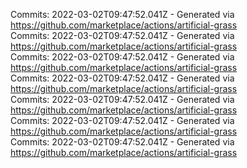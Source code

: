 Commits: 2022-03-02T09:47:52.041Z - Generated via https://github.com/marketplace/actions/artificial-grass
<br>
Commits: 2022-03-02T09:47:52.041Z - Generated via https://github.com/marketplace/actions/artificial-grass
<br>
Commits: 2022-03-02T09:47:52.041Z - Generated via https://github.com/marketplace/actions/artificial-grass
<br>
Commits: 2022-03-02T09:47:52.041Z - Generated via https://github.com/marketplace/actions/artificial-grass
<br>
Commits: 2022-03-02T09:47:52.041Z - Generated via https://github.com/marketplace/actions/artificial-grass
<br>
Commits: 2022-03-02T09:47:52.041Z - Generated via https://github.com/marketplace/actions/artificial-grass
<br>
Commits: 2022-03-02T09:47:52.041Z - Generated via https://github.com/marketplace/actions/artificial-grass
<br>
